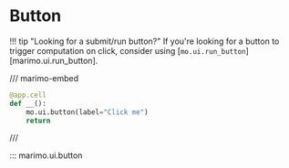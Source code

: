 # Button

!!! tip "Looking for a submit/run button?"
    If you're looking for a button to trigger computation on click, consider
    using [`mo.ui.run_button`][marimo.ui.run_button].

/// marimo-embed

```python
@app.cell
def __():
    mo.ui.button(label="Click me")
    return
```

///

::: marimo.ui.button
